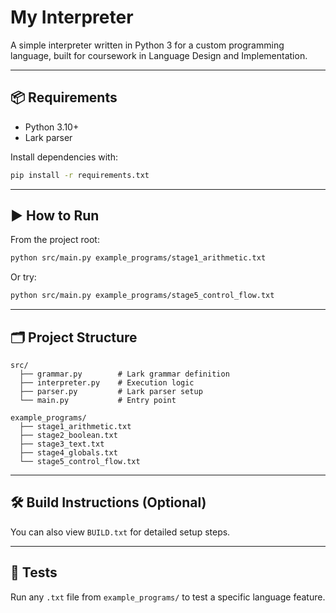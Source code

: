 # My Interpreter

A simple interpreter written in Python 3 for a custom programming language, built for coursework in Language Design and Implementation.

---

## 📦 Requirements

- Python 3.10+
- Lark parser

Install dependencies with:

```bash
pip install -r requirements.txt
```

---

## ▶️ How to Run

From the project root:

```bash
python src/main.py example_programs/stage1_arithmetic.txt
```

Or try:

```bash
python src/main.py example_programs/stage5_control_flow.txt
```

---

## 🗂️ Project Structure

```plaintext
src/
  ├── grammar.py        # Lark grammar definition
  ├── interpreter.py    # Execution logic
  ├── parser.py         # Lark parser setup
  └── main.py           # Entry point

example_programs/
  ├── stage1_arithmetic.txt
  ├── stage2_boolean.txt
  ├── stage3_text.txt
  ├── stage4_globals.txt
  └── stage5_control_flow.txt
```

---

## 🛠 Build Instructions (Optional)

You can also view `BUILD.txt` for detailed setup steps.

---

## 🧪 Tests

Run any `.txt` file from `example_programs/` to test a specific language feature.
